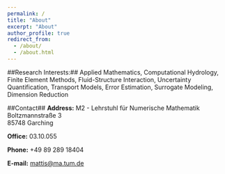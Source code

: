 ```yaml
---
permalink: /
title: "About"
excerpt: "About"
author_profile: true
redirect_from: 
  - /about/
  - /about.html
---
```


##Research Interests:##
Applied Mathematics, Computational Hydrology, Finite Element Methods, Fluid-Structure Interaction, Uncertainty Quantification, Transport Models, Error Estimation, Surrogate Modeling, Dimension Reduction
	
##Contact##
**Address:** 
M2 - Lehrstuhl für Numerische Mathematik	
Boltzmannstraße 3	
85748 Garching 

**Office:** 03.10.055	

**Phone:** +49 89 289 18404
	
**E-mail:** mattis@ma.tum.de